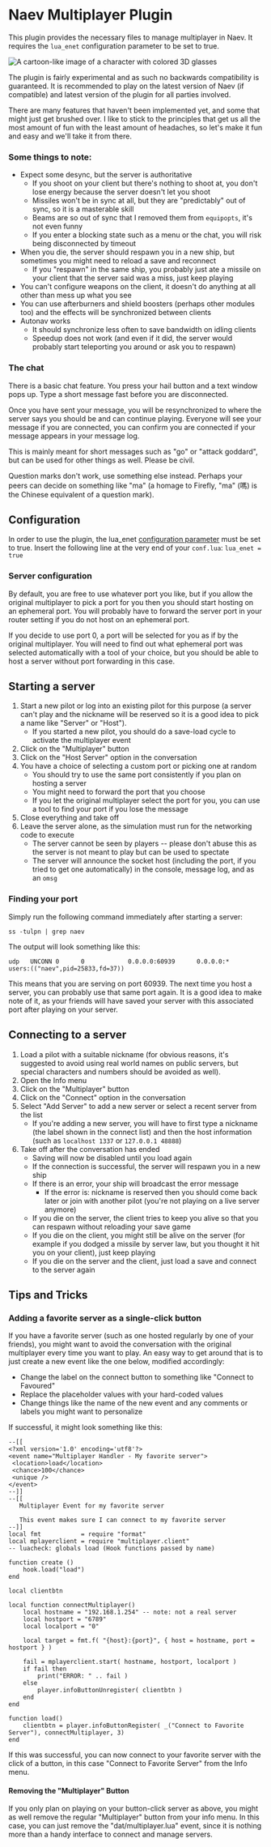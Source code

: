 # Naev Multiplayer Plugin

This plugin provides the necessary files to manage multiplayer in Naev. It requires the `lua_enet` configuration parameter to be set to true.

![A cartoon-like image of a character with colored 3D glasses](gfx/vn/characters/pers_mpauth.png?raw=true "The Original Multiplayer")

The plugin is fairly experimental and as such no backwards compatibility is guaranteed. It is recommended to play on the latest version of Naev (if compatible) and latest version of the plugin for all parties involved.

There are many features that haven't been implemented yet, and some that might just get brushed over. I like to stick to the principles that get us all the most amount of fun with the least amount of headaches, so let's make it fun and easy and we'll take it from there.

### Some things to note:

- Expect some desync, but the server is authoritative 
    - If you shoot on your client but there's nothing to shoot at, you don't lose energy because the server doesn't let you shoot
    - Missiles won't be in sync at all, but they are "predictably" out of sync, so it is a masterable skill
    - Beams are so out of sync that I removed them from `equipopts`, it's not even funny
    - If you enter a blocking state such as a menu or the chat, you will risk being disconnected by timeout
- When you die, the server should respawn you in a new ship, but sometimes you might need to reload a save and reconnect
    - If you "respawn" in the same ship, you probably just ate a missile on your client that the server said was a miss, just keep playing
- You can't configure weapons on the client, it doesn't do anything at all other than mess up what you see
- You can use afterburners and shield boosters (perhaps other modules too) and the effects will be synchronized between clients
- Autonav works 
    - It should synchronize less often to save bandwidth on idling clients
    - Speedup does not work (and even if it did, the server would probably start teleporting you around or ask you to respawn)

### The chat

There is a basic chat feature. You press your hail button and a text window pops up. Type a short message fast before you are disconnected.

Once you have sent your message, you will be resynchronized to where the server says you should be and can continue playing.
Everyone will see your message if you are connected, you can confirm you are connected if your message appears in your message log.

This is mainly meant for short messages such as "go" or "attack goddard", but can be used for other things as well. Please be civil.

Question marks don't work, use something else instead. Perhaps your peers can decide on something like "ma" (a homage to Firefly, "ma" (嗎) is the Chinese equivalent of a question mark).

## Configuration

In order to use the plugin, the lua\_enet [configuration parameter](https://github.com/naev/naev/wiki/FAQ#where-is-conflua-stored) must be set to true.
Insert the following line at the very end of your `conf.lua`: `lua_enet = true`

### Server configuration

By default, you are free to use whatever port you like, but if you allow the original multiplayer to pick a port for you then you should start hosting on an ephemeral port.
You will probably have to forward the server port in your router setting if you do not host on an ephemeral port.

If you decide to use port 0, a port will be selected for you as if by the original multiplayer. You will need to find out what ephemeral port was selected automatically with a tool of your choice, but you should be able to host a server without port forwarding in this case.

## Starting a server

1. Start a new pilot or log into an existing pilot for this purpose (a server can't play and the nickname will be reserved so it is a good idea to pick a name like "Server" or "Host").
    - If you started a new pilot, you should do a save-load cycle to activate the multiplayer event
2. Click on the "Multiplayer" button
3. Click on the "Host Server" option in the conversation
4. You have a choice of selecting a custom port or picking one at random
    - You should try to use the same port consistently if you plan on hosting a server
    - You might need to forward the port that you choose
    - If you let the original multiplayer select the port for you, you can use a tool to find your port if you lose the message
5. Close everything and take off
6. Leave the server alone, as the simulation must run for the networking code to execute
    - The server cannot be seen by players -- please don't abuse this as the server is not meant to play but can be used to spectate
    - The server will announce the socket host (including the port, if you tried to get one automatically) in the console, message log, and as an `omsg`

### Finding your port

Simply run the following command immediately after starting a server:

    ss -tulpn | grep naev

The output will look something like this:

    udp   UNCONN 0      0            0.0.0.0:60939      0.0.0.0:*    users:(("naev",pid=25833,fd=37))

This means that you are serving on port 60939. The next time you host a server, you can probably use that same port again. It is a good idea to make note of it, as your friends will have saved your server with this associated port after playing on your server.

## Connecting to a server

1. Load a pilot with a suitable nickname (for obvious reasons, it's suggested to avoid using real world names on public servers, but special characters and numbers should be avoided as well).
2. Open the Info menu
3. Click on the "Multiplayer" button
4. Click on the "Connect" option in the conversation
5. Select "Add Server" to add a new server or select a recent server from the list
    - If you're adding a new server, you will have to first type a nickname (the label shown in the connect list) and then the host information (such as `localhost 1337` or `127.0.0.1 48888`)
6. Take off after the conversation has ended
    - Saving will now be disabled until you load again
    - If the connection is successful, the server will respawn you in a new ship
    - If there is an error, your ship will broadcast the error message
        - If the error is: nickname is reserved then you should come back later or join with another pilot (you're not playing on a live server anymore)
    - If you die on the server, the client tries to keep you alive so that you can respawn without reloading your save game
    - If you die on the client, you might still be alive on the server (for example if you dodged a missile by server law, but you thought it hit you on your client), just keep playing
    - If you die on the server and the client, just load a save and connect to the server again

## Tips and Tricks

### Adding a favorite server as a single-click button

If you have a favorite server (such as one hosted regularly by one of your friends), you might want to avoid the conversation with the original multiplayer every time you want to play. An easy way to get around that is to just create a new event like the one below, modified accordingly:
- Change the label on the connect button to something like "Connect to Favoured"
- Replace the placeholder values with your hard-coded values
- Change things like the name of the new event and any comments or labels you might want to personalize

If successful, it might look something like this:

    --[[
    <?xml version='1.0' encoding='utf8'?>
    <event name="Multiplayer Handler - My favorite server">
     <location>load</location>
     <chance>100</chance>
     <unique />
    </event>
    --]]
    --[[
       Multiplayer Event for my favorite server

       This event makes sure I can connect to my favorite server
    --]]
    local fmt           = require "format"
    local mplayerclient = require "multiplayer.client"
    -- luacheck: globals load (Hook functions passed by name)

    function create ()
        hook.load("load")
    end

    local clientbtn

    local function connectMultiplayer()
        local hostname = "192.168.1.254" -- note: not a real server
        local hostport = "6789"
        local localport = "0"

        local target = fmt.f( "{host}:{port}", { host = hostname, port = hostport } )

        fail = mplayerclient.start( hostname, hostport, localport )
        if fail then
            print("ERROR: " .. fail )
        else
            player.infoButtonUnregister( clientbtn )
        end
    end

    function load()
        clientbtn = player.infoButtonRegister( _("Connect to Favorite Server"), connectMultiplayer, 3)
    end

If this was successful, you can now connect to your favorite server with the click of a button, in this case "Connect to Favorite Server" from the Info menu.

#### Removing the "Multiplayer" Button

If you only plan on playing on your button-click server as above, you might as well remove the regular "Multiplayer" button from your info menu. In this case, you can just remove the "dat/multiplayer.lua" event, since it is nothing more than a handy interface to connect and manage servers.

